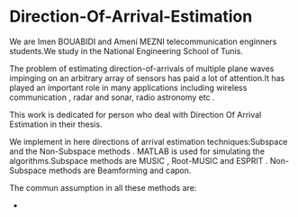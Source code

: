 # Direction-Of-Arrival-Estimation
We are Imen BOUABIDI and Ameni MEZNI telecommunication enginners students.We study in the National Engineering School of Tunis.


The problem of estimating direction-of-arrivals of multiple plane waves impinging on an arbitrary array of sensors has paid a lot of attention.It has played an important role in many applications including wireless communication , radar and sonar, radio astronomy etc .

This work is dedicated for person who deal with Direction Of Arrival Estimation in their thesis.

We implement in here directions of arrival estimation techniques:Subspace and the Non-Subspace methods . MATLAB is used for simulating the algorithms.Subspace methods are MUSIC , Root-MUSIC and ESPRIT . Non-Subspace methods are Beamforming and capon.

The commun assumption in all these methods are:

-


